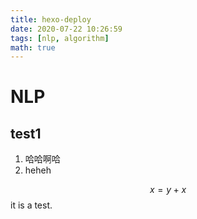 ```yaml
---
title: hexo-deploy
date: 2020-07-22 10:26:59
tags: [nlp, algorithm]
math: true
---
```


# NLP 

## test1

1. 哈哈啊哈
2. heheh 

$$
x = y+x
$$
it is a test.